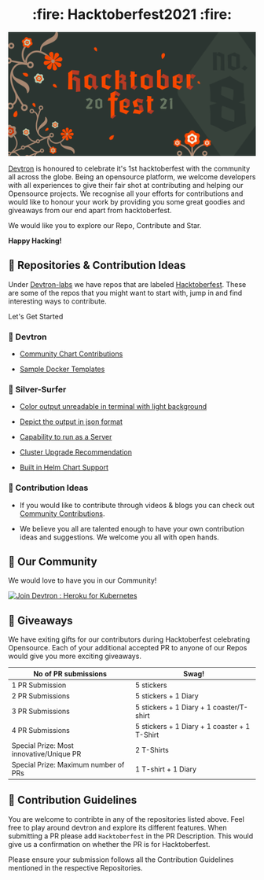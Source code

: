 <h1 align='center'>:fire: Hacktoberfest2021 :fire:</h1>

![hacktoberfest-2021](./assets/hacktoberfest2021.png)

[Devtron](github.com/devtron-labs/devtron) is honoured to celebrate it's 1st hacktoberfest with the community all across the globe. Being an opensource platform, we welcome developers with all experiences to give their fair shot at contributing and helping our Opensource projects. We recognise all your efforts for contributions and would like to honour your work by providing you some great goodies and giveaways from our end apart from hacktoberfest.

We would like you to explore our Repo, Contribute and Star. 

**Happy Hacking!**

## :wrench: Repositories & Contribution Ideas

Under [Devtron-labs](https://github.com/devtron-labs) we have repos that are labeled [Hacktoberfest](https://github.com/search?q=org%3Adevtron-labs+hacktoberfest&type=repositories). These are some of the repos that you might want to start with, jump in and find interesting ways to contribute.

Let's Get Started

### :hammer: Devtron

* [Community Chart Contributions](https://github.com/devtron-labs/devtron/tree/main/contrib-chart)

* [Sample Docker Templates](https://github.com/devtron-labs/devtron/tree/main/sample-docker-templates)


### :hammer: Silver-Surfer

* [Color output unreadable in terminal with light background](https://github.com/devtron-labs/silver-surfer/issues/9)

* [Depict the output in json format](https://github.com/devtron-labs/silver-surfer/issues/11)

* [Capability to run as a Server](https://github.com/devtron-labs/silver-surfer/issues/12)

* [Cluster Upgrade Recommendation](https://github.com/devtron-labs/silver-surfer/issues/13)

* [Built in Helm Chart Support](https://github.com/devtron-labs/silver-surfer/issues/14)

### :hammer: Contribution Ideas

* If you would like to contribute through videos & blogs you can check out [Community Contributions](https://github.com/devtron-labs/devtron/blob/main/COMMUNITY_CONTRIBUTIONS.md).

* We believe you all are talented enough to have your own contribution ideas and suggestions. We welcome you all with open hands.

## :busts_in_silhouette: Our Community
We would love to have you in our Community!<br>

[![Join Devtron : Heroku for Kubernetes](https://discordapp.com/api/guilds/769482988882493450/widget.png?style=banner2)](https://discord.gg/9MrMwGDR)

## :gift: Giveaways

We have exiting gifts for our contributors during Hacktoberfest celebrating Opensource. Each of your additional accepted PR to anyone of our Repos would give you more exciting giveaways. 

| No of PR submissions  | Swag! |
| ------------- | ------------- |
| 1 PR Submission  | 5 stickers  |
| 2 PR Submissions  | 5 stickers + 1 Diary   |
| 3 PR Submissions  | 5 stickers + 1 Diary + 1 coaster/T-shirt  |
| 4 PR Submissions  | 5 stickers + 1 Diary + 1 coaster + 1 T-Shirt  |
| Special Prize: Most innovative/Unique PR  | 2 T-Shirts  |
| Special Prize: Maximum number of PRs  | 1 T-shirt + 1 Diary  |

## :book: Contribution Guidelines

You are welcome to contribte in any of the repositories listed above. Feel free to play around devtron and explore its different features. When submitting a PR please add `Hacktoberfest` in the PR Description. This would give us a confirmation on whether the PR is for Hacktoberfest. 

Please ensure your submission follows all the Contribution Guidelines mentioned in the respective Repositories.
